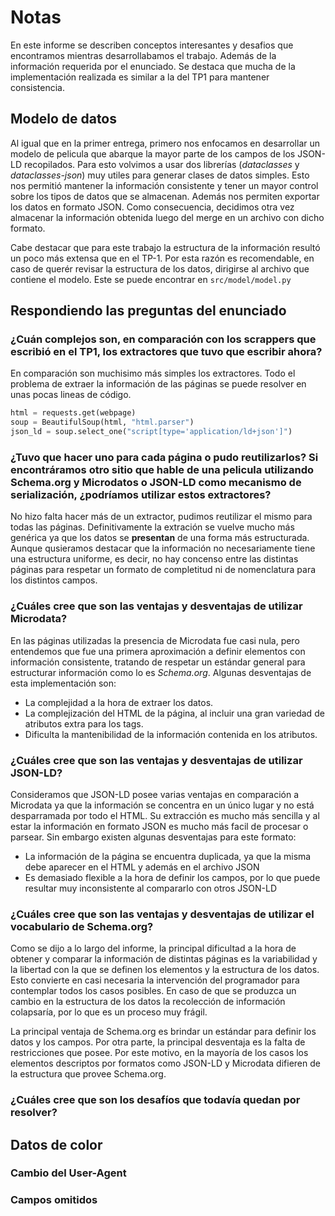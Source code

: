 # Notas

En este informe se describen conceptos interesantes y desafios que encontramos mientras desarrollabamos el trabajo. Además de la información requerida por el enunciado. Se destaca que mucha de la implementación realizada es similar a la del TP1 para mantener consistencia.

## Modelo de datos
Al igual que en la primer entrega, primero nos enfocamos en desarrollar un modelo de pelicula que abarque la mayor parte de los campos de los JSON-LD recopilados. Para esto volvimos a usar dos librerías (_dataclasses_ y _dataclasses-json_) muy utiles para generar clases de datos simples. Esto nos permitió mantener la información consistente y tener un mayor control sobre los tipos de datos que se almacenan. Además nos permiten exportar los datos en formato JSON. Como consecuencia, decidimos otra vez almacenar la información obtenida luego del merge en un archivo con dicho formato.

Cabe destacar que para este trabajo la estructura de la información resultó un poco más extensa que en el TP-1. Por esta razón es recomendable, en caso de querér revisar la estructura de los datos, dirigirse al archivo que contiene el modelo. Este se puede encontrar en `src/model/model.py`

## Respondiendo las preguntas del enunciado

### ¿Cuán complejos son, en comparación con los scrappers que escribió en el TP1, los extractores que tuvo que escribir ahora?

En comparación son muchisimo más simples los extractores. Todo el problema de extraer la información de las páginas se puede resolver en unas pocas lineas de código.

```python
html = requests.get(webpage)
soup = BeautifulSoup(html, "html.parser")
json_ld = soup.select_one("script[type='application/ld+json']")
```

###  ¿Tuvo que hacer uno para cada página o pudo reutilizarlos? Si encontráramos otro sitio que hable de una pelicula utilizando Schema.org y Microdatos o JSON-LD como mecanismo de serialización, ¿podríamos utilizar estos extractores?
No hizo falta hacer más de un extractor, pudimos reutilizar el mismo para todas las páginas. Definitivamente la extración se vuelve mucho más genérica ya que los datos se **presentan** de una forma más estructurada. Aunque qusieramos destacar que la información no necesariamente tiene una estructura uniforme, es decir, no hay concenso entre las distintas páginas para respetar un formato de completitud ni de nomenclatura para los distintos campos.

### ¿Cuáles cree que son las ventajas y desventajas de utilizar Microdata?
En las páginas utilizadas la presencia de Microdata fue casi nula, pero entendemos que fue una primera aproximación a definir elementos con información consistente, tratando de respetar un estándar general para estructurar información como lo es *Schema.org*.
Algunas desventajas de esta implementación son:
- La complejidad a la hora de extraer los datos.
- La complejización del HTML de la página, al incluir una gran variedad de atributos extra para los tags.
- Dificulta la mantenibilidad de la información contenida en los atributos.

### ¿Cuáles cree que son las ventajas y desventajas de utilizar JSON-LD?
Consideramos que JSON-LD posee varias ventajas en comparación a Microdata ya que la información se concentra en un único lugar y no está desparramada por todo el HTML. Su extracción es mucho más sencilla y al estar la información en formato JSON es mucho más facil de procesar o parsear.
Sin embargo existen algunas desventajas para este formato:
- La información de la página se encuentra duplicada, ya que la misma debe aparecer en el HTML y además en el archivo JSON
- Es demasiado flexible a la hora de definir los campos, por lo que puede resultar muy inconsistente al compararlo con otros JSON-LD

### ¿Cuáles cree que son las ventajas y desventajas de utilizar el vocabulario de Schema.org?
Como se dijo a lo largo del informe, la principal dificultad a la hora de obtener y comparar la información de distintas páginas es la variabilidad y la libertad con la que se definen los elementos y la estructura de los datos. Esto convierte en casi necesaria la intervención del programador para contemplar todos los casos posibles. En caso de que se produzca un cambio en la estructura de los datos la recolección de información colapsaría, por lo que es un proceso muy frágil.

La principal ventaja de Schema.org es brindar un estándar para definir los datos y los campos. Por otra parte, la principal desventaja es la falta de restricciones que posee. Por este motivo, en la mayoría de los casos los elementos descriptos por formatos como JSON-LD y Microdata difieren de la estructura que provee Schema.org.

### ¿Cuáles cree que son los desafíos que todavía quedan por resolver?


## Datos de color

### Cambio del User-Agent

### Campos omitidos

